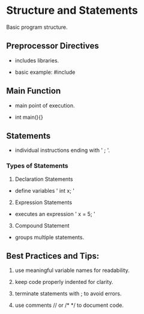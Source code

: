 # Structure and Statements

Basic program structure.

## Preprocessor Directives

- includes libraries.

- basic example: #include <iostream>


## Main Function

- main point of execution.

- int main(){}


## Statements

- individual instructions ending with ' ; '.

### Types of Statements

1. Declaration Statements

- define variables ' int x; ' 

2. Expression Statements

- executes an expression ' x = 5; '

3. Compound Statement

- groups multiple statements.


## Best Practices and Tips:

1. use meaningful variable names for readability.

2. keep code properly indented for clarity.

3. terminate statements with ; to avoid errors.

4. use comments // or /* */ to document code.